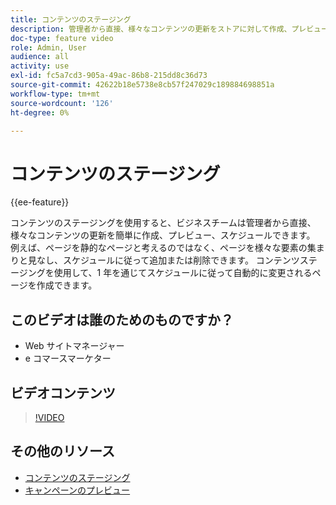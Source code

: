 ```yaml
---
title: コンテンツのステージング
description: 管理者から直接、様々なコンテンツの更新をストアに対して作成、プレビュー、スケジュールする方法を説明します。
doc-type: feature video
role: Admin, User
audience: all
activity: use
exl-id: fc5a7cd3-905a-49ac-86b8-215dd8c36d73
source-git-commit: 42622b18e5738e8cb57f247029c189884698851a
workflow-type: tm+mt
source-wordcount: '126'
ht-degree: 0%

---
```


# コンテンツのステージング

{{ee-feature}}

コンテンツのステージングを使用すると、ビジネスチームは管理者から直接、様々なコンテンツの更新を簡単に作成、プレビュー、スケジュールできます。 例えば、ページを静的なページと考えるのではなく、ページを様々な要素の集まりと見なし、スケジュールに従って追加または削除できます。 コンテンツステージングを使用して、1 年を通じてスケジュールに従って自動的に変更されるページを作成できます。

## このビデオは誰のためのものですか？

- Web サイトマネージャー
- e コマースマーケター

## ビデオコンテンツ

>[!VIDEO](https://video.tv.adobe.com/v/343784?quality=12&learn=on)

## その他のリソース

- [コンテンツのステージング](https://docs.magento.com/user-guide/cms/content-staging.html)
- [キャンペーンのプレビュー](https://docs.magento.com/user-guide/cms/content-staging-preview.html)
